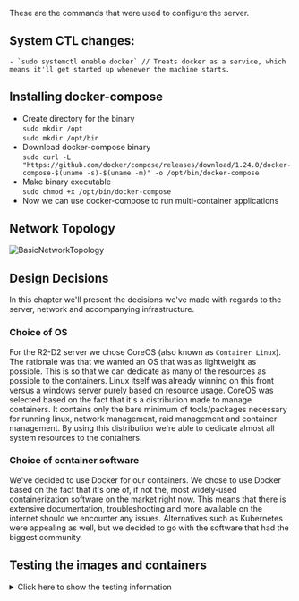 These are the commands that were used to configure the server.
## System CTL changes:
	- `sudo systemctl enable docker` // Treats docker as a service, which means it'll get started up whenever the machine starts.

## Installing docker-compose
- Create directory for the binary<br>
	`sudo mkdir /opt`<br>
	`sudo mkdir /opt/bin`
- Download docker-compose binary<br>
	`sudo curl -L "https://github.com/docker/compose/releases/download/1.24.0/docker-compose-$(uname -s)-$(uname -m)" -o /opt/bin/docker-compose`
- Make binary executable<br>
	`sudo chmod +x /opt/bin/docker-compose`
- Now we can use docker-compose to run multi-container applications

## Network Topology
![BasicNetworkTopology](https://user-images.githubusercontent.com/31623036/59689742-7dc0cd00-91e0-11e9-8c2d-c5cb0c839fcd.png)

## Design Decisions
In this chapter we'll present the decisions we've made with regards to the server, network and accompanying infrastructure.

### Choice of OS
For the R2-D2 server we chose CoreOS (also known as `Container Linux`).
The rationale was that we wanted an OS that was as lightweight as possible. This is so that we can dedicate as many of the resources as possible to the containers.
Linux itself was already winning on this front versus a windows server purely based on resource usage.
CoreOS was selected based on the fact that it's a distribution made to manage containers. It contains only the bare minimum of tools/packages necessary for running linux, network management, raid management and container management. By using this distribution we're able to dedicate almost all system resources to the containers.

### Choice of container software
We've decided to use Docker for our containers. 
We chose to use Docker based on the fact that it's one of, if not the, most widely-used containerization software on the market right now. This means that there is extensive documentation, troubleshooting and more available on the internet should we encounter any issues. 
Alternatives such as Kubernetes were appealing as well, but we decided to go with the software that had the biggest community.



## Testing the images and containers
<details><summary>Click here to show the testing information</summary>
Once you've cloned the repository, you can navigate to the `module_images` folder. 
In there you'll find one folder for each of the modules that have to run on the server.
Each folder contains the following files:
 - `Dockerfile`
 - `requirements.txt`
 - `start_module.sh`
 - `docker_tests.sh`

Each file serves a purpose in the building of an image, which is what 'runs' inside a Docker container.

### Dockerfile
The `Dockerfile` contains the instructions for Docker. 
It pulls the base image from the Docker repository, we're using Python Alpine, which is an image of the Alpine Linux distro.
Once we have the image, we install the packages we need. The packages that every image needs in our case are: `git` and `bash`.
The `git` package is used to clone the repositories and the `bash` package is used to run our tests.

After having installed the required packages, docker will setup some variables, such as the repository of the module and the branch it needs to pull. The default branch is `release`.

Once the repositories (`r2d2-python-build` and the module repository) have been cloned, we copy our scripts and the requirements file to the module's working directory. We then install the libraries listed in the `requirements.txt` file, if it's empty it won't install anything.

Finally we give the execute permission to our test and run scripts and set the `ENTRYPOINT` of our container image. 
The `ENTRYPOINT` is the script that will be called when the container starts.

### Requirements.txt
The `requirements.txt` file is a simple textfile in which each module's pip requirements are listed.
Currently we don't support version numbers as the literal value is used by the testing scripts to check that the libraries are available.

### Start_module.sh
The `start_module.sh` is our entrypoint for the containers. 
At first it will check for a command it has to run instead of it's default application.
If there wasn't any command specified, it will start the module's `main.py` in the background and start an endless loop of `sleep 1`. The reason for the `sleep` and the endless while loop is that if a module crashes, or 'finishes' running, the container will shut down, making it incredibly hard to debug.
Thanks to the loop, we're able to keep the container running to inspect it using a console.

### Docker_tests.sh
The `docker_tests.sh` file specifies the tests it has to run for that specific container.
It will specify an array of files it expects to exist, an array of directories it expects to exist and an array of python libraries that need to be installed.
The script will loop over each of the three arrays and check whether or not the files/directories we expect are listed, and it'll loop over the list of libraries defined in `requirements.txt` and attempt to import them into the python interpreter. 
Should any of the checks fail, the script will terminate with return code `111`.

### Dockerfile_tests.sh
The `dockerfile_tests.sh` file can be found in `modules_images/`, it defines a testing procedure for the containers.

It has two modes:
 1. Test all
 2. Test specific

The first mode (`test all mode`) runs the entire testing process for each of the images stored in the directories that are specified in the `images_to_test` array.
The second mode (`test specific mode`) will only run the testing process for the target image. 

For both of the modes, the golden rule is that if any operation fails, the entire testing process will terminate.
To avoid your terminal from getting too full, we've piped the output of the `docker build` command to the `build.log` file. 
This file is cleared each and every time you run the script. It will overwrite the file with each new build attempt such that you only get to see the output of either the last successful build or the failing build.

To run the script, you first need to make the script executable (1-time step only):
`chmod +x ./dockerfile_tests.sh` running this command from the `module_images/` folder will make the script executable.

To run the first mode, all you need to do is run the following command and wait:
`./dockerfile_tests.sh`

You can cancel the script at any time by pressing `CTRL+C` 

To run the test suite on only one image, you can call the script like so:

`TARGET="the_target_image" ./dockerfile_tests.sh`

You can only specify one target at a time.
The target name must be identical to the folder name of the image you want to test.

</details>